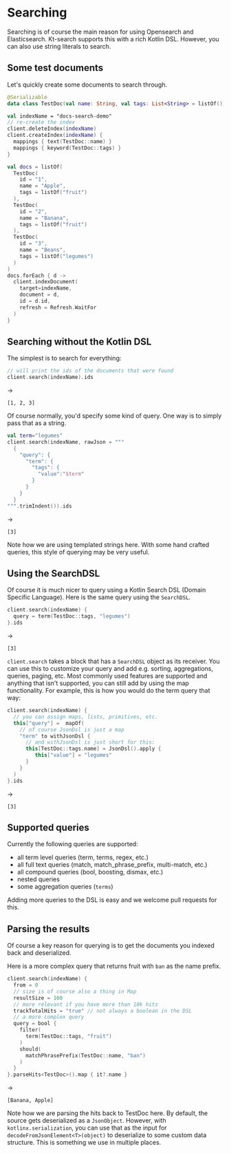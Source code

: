 # Searching 

Searching is of course the main reason for using Opensearch and Elasticsearch. Kt-search supports this
with a rich Kotlin DSL. However, you can also use string literals to search.

## Some test documents

Let's quickly create some documents to search through.

```kotlin
@Serializable
data class TestDoc(val name: String, val tags: List<String> = listOf())

val indexName = "docs-search-demo"
// re-create the index
client.deleteIndex(indexName)
client.createIndex(indexName) {
  mappings { text(TestDoc::name) }
  mappings { keyword(TestDoc::tags) }
}

val docs = listOf(
  TestDoc(
    id = "1",
    name = "Apple",
    tags = listOf("fruit")
  ),
  TestDoc(
    id = "2",
    name = "Banana",
    tags = listOf("fruit")
  ),
  TestDoc(
    id = "3",
    name = "Beans",
    tags = listOf("legumes")
  )
)
docs.forEach { d ->
  client.indexDocument(
    target=indexName,
    document = d,
    id = d.id,
    refresh = Refresh.WaitFor
  )
}
```

## Searching without the Kotlin DSL

The simplest is to search for everything: 

```kotlin
// will print the ids of the documents that were found
client.search(indexName).ids

```

->

```
[1, 2, 3]
```

Of course normally, you'd specify some kind of query. One way is to simply pass that as a string.

```kotlin
val term="legumes"
client.search(indexName, rawJson = """
  {
    "query": {
      "term": {
        "tags": {
          "value":"$term"
        }
      }
    }
  }
""".trimIndent()).ids
```

->

```
[3]
```

Note how we are using templated strings here. With some hand crafted queries, this style of querying may be very useful.

## Using the SearchDSL

Of course it is much nicer to query using a Kotlin Search DSL (Domain Specific Language). 
Here is the same query using the `SearchDSL`.

```kotlin
client.search(indexName) {
  query = term(TestDoc::tags, "legumes")
}.ids
```

->

```
[3]
```

`client.search` takes a block that has a `SearchDSL` object as its receiver. You can use this to customize
your query and add e.g. sorting, aggregations, queries, paging, etc. Most commonly used features are supported
and anything that isn't supported, you can still add by using the map functionality. For example, this is how
you would do the term query that way:

```kotlin
client.search(indexName) {
  // you can assign maps, lists, primitives, etc.
  this["query"] =  mapOf(
    // of course JsonDsl is just a map
    "term" to withJsonDsl {
      // and withJsonDsl is just short for this:
      this[TestDoc::tags.name] = JsonDsl().apply {
         this["value"] = "legumes"
      }
    }
  )
}.ids
```

->

```
[3]
```

## Supported queries

Currently the following queries are supported:

- all term level queries (term, terms, regex, etc.)
- all full text queries (match, match_phrase_prefix, multi-match, etc.)
- all compound queries (bool, boosting, dismax, etc.)
- nested queries
- some aggregation queries (`terms`)

Adding more queries to the DSL is easy and we welcome pull requests for this.

## Parsing the results

Of course a key reason for querying is to get the documents you indexed back and deserialized.

Here is a more complex query that returns fruit with `ban` as the name prefix.

```kotlin
client.search(indexName) {
  from = 0
  // size is of course also a thing in Map
  resultSize = 100
  // more relevant if you have more than 10k hits
  trackTotalHits = "true" // not always a boolean in the DSL
  // a more complex query
  query = bool {
    filter(
      term(TestDoc::tags, "fruit")
    )
    should(
      matchPhrasePrefix(TestDoc::name, "ban")
    )
  }
}.parseHits<TestDoc>().map { it?.name }
```

->

```
[Banana, Apple]
```

Note how we are parsing the hits back to TestDoc here. By default, the source
gets deserialized as a `JsonObject`. However, with `kotlinx.serialization`, you can
use that as the input for `decodeFromJsonElement<T>(object)` to deserialize to some custom
data structure. This is something we use in multiple places.

